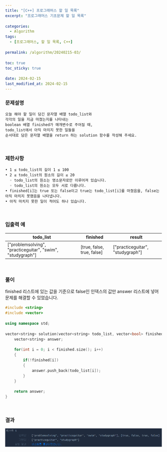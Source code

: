 ```yaml
---
title: "[C++] 프로그래머스 할 일 목록"
excerpt: "프로그래머스 기초문제 할 일 목록"

categories:
  - Algorithm
tags:
  - [프로그래머스, 할 일 목록, C++]

permalink: /algorithm/20240215-03/

toc: true
toc_sticky: true

date: 2024-02-15
last_modified_at: 2024-02-15
---
```


### 문제설명

    오늘 해야 할 일이 담긴 문자열 배열 todo_list와
    각각의 일을 지금 마쳤는지를 나타내는
    boolean 배열 finished가 매개변수로 주어질 때,
    todo_list에서 아직 마치지 못한 일들을
    순서대로 담은 문자열 배열을 return 하는 solution 함수를 작성해 주세요.

<br/>

### 제한사항

    • 1 ≤ todo_list의 길이 1 ≤ 100
    • 2 ≤ todo_list의 원소의 길이 ≤ 20
      ◦ todo_list의 원소는 영소문자로만 이루어져 있습니다.
      ◦ todo_list의 원소는 모두 서로 다릅니다.
    • finished[i]는 true 또는 false이고 true는 todo_list[i]를 마쳤음을, false는 아직 마치지 못했음을 나타냅니다.
    • 아직 마치지 못한 일이 적어도 하나 있습니다.

<br/>

### 입출력 예

|todo_list|finished|result|
|---|---|---|
|["problemsolving", "practiceguitar", "swim", "studygraph"]|[true, false, true, false]|["practiceguitar", "studygraph"]|

<br/>

### 풀이

finished 리스트에 있는 값을 기준으로 false인 인덱스의 값만 answer 리스트에 넣어 문제를 해결할 수 있었습니다.

```cpp
#include <string>
#include <vector>

using namespace std;

vector<string> solution(vector<string> todo_list, vector<bool> finished) {
    vector<string> answer;
    
    for(int i = 0; i < finished.size(); i++)
    {
        if(!finished[i])
        {
            answer.push_back(todo_list[i]);
        }
    }
    
    return answer;
}
```

<br/>

### 결과
![코드 실행결과](/assets/images/posts_img/20240215-03/001.png "코드 실행결과")

<script async src="https://pagead2.googlesyndication.com/pagead/js/adsbygoogle.js?client=ca-pub-9590884639502637"
     crossorigin="anonymous"></script>
<!-- devlogbase_01 -->
<ins class="adsbygoogle"
     style="display:block"
     data-ad-client="ca-pub-9590884639502637"
     data-ad-slot="4742297382"
     data-ad-format="auto"
     data-full-width-responsive="true"></ins>
<script>
     (adsbygoogle = window.adsbygoogle || []).push({});
</script>
